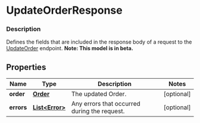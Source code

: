 
# UpdateOrderResponse

### Description

Defines the fields that are included in the response body of a request to the [UpdateOrder](#endpoint-orders-updateorder) endpoint.
**Note: This model is in beta.**

## Properties
Name | Type | Description | Notes
------------ | ------------- | ------------- | -------------
**order** | [**Order**](Order.md) | The updated Order. |  [optional]
**errors** | [**List&lt;Error&gt;**](Error.md) | Any errors that occurred during the request. |  [optional]



